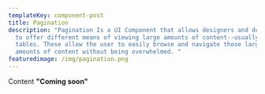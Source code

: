 ```yaml
---
templateKey: component-post
title: Pagination
description: "Pagination Is a UI Component that allows designers and developers
  to offer different means of viewing large amounts of content--usually in
  tables. These allow the user to easily browse and navigate those larger
  amounts of content without being overwhelmed. "
featuredimage: /img/pagination.png
---
```

C﻿ontent **"Coming soon"**